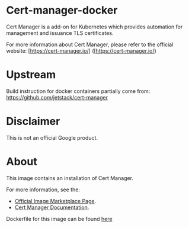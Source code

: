 Cert-manager-docker
============

Cert Manager is a add-on for Kubernetes which provides automation for management
and issuance TLS certificates.

For more information about Cert Manager, please refer to the official website:
[https://cert-manager.io/] ([https://cert-manager.io/)

# Upstream
Build instruction for docker containers partially come from:
https://github.com/jetstack/cert-manager

# Disclaimer
This is not an official Google product.

# <a name="about"></a>About

This image contains an installation of Cert Manager.

For more information, see the:

- [Official Image Marketplace Page](https://console.cloud.google.com/marketplace/details/google/cert-manager1).
- [Cert Manager Documentation](https://github.com/GoogleCloudPlatform/click-to-deploy/tree/master/k8s/cert-manager).

Dockerfile for this image can be found [here](https://github.com/GoogleCloudPlatform/click-to-deploy/tree/master/docker/cert-manager/1/debian10/1.7/)
